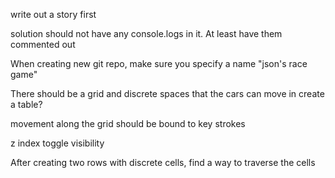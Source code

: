 write out a story first

solution should not have any console.logs in it. At least have them commented out

When creating new git repo, make sure you specify a name "json's race game"



There should be a grid and discrete spaces that the cars can move in
  create a table?

movement along the grid should be bound to key strokes

z index
toggle visibility

After creating two rows with discrete cells, find a way to traverse the cells 
